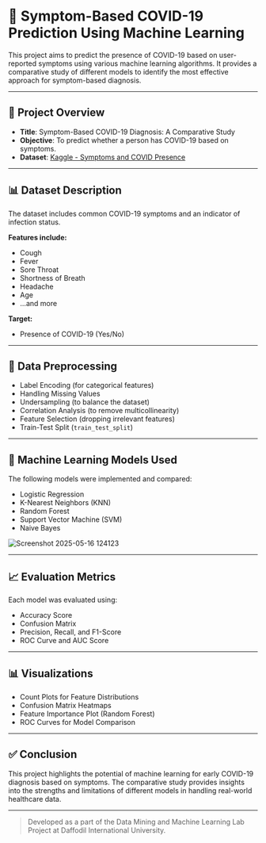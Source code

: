 # 🦠 Symptom-Based COVID-19 Prediction Using Machine Learning

This project aims to predict the presence of COVID-19 based on user-reported symptoms using various machine learning algorithms. It provides a comparative study of different models to identify the most effective approach for symptom-based diagnosis.

---

## 📌 Project Overview

- **Title**: Symptom-Based COVID-19 Diagnosis: A Comparative Study  
- **Objective**: To predict whether a person has COVID-19 based on symptoms.  
- **Dataset**: [Kaggle - Symptoms and COVID Presence](https://www.kaggle.com/datasets/hemanthhari/symptoms-and-covid-presence)

---

## 📊 Dataset Description

The dataset includes common COVID-19 symptoms and an indicator of infection status.

**Features include:**
- Cough
- Fever
- Sore Throat
- Shortness of Breath
- Headache
- Age
- ...and more

**Target:**
- Presence of COVID-19 (Yes/No)

---

## 🧹 Data Preprocessing

-  Label Encoding (for categorical features)
-  Handling Missing Values
-  Undersampling (to balance the dataset)
-  Correlation Analysis (to remove multicollinearity)
-  Feature Selection (dropping irrelevant features)
-  Train-Test Split (`train_test_split`)

---

## 🧠 Machine Learning Models Used

The following models were implemented and compared:

- Logistic Regression
- K-Nearest Neighbors (KNN)
- Random Forest
- Support Vector Machine (SVM)
- Naive Bayes

![Screenshot 2025-05-16 124123](https://github.com/user-attachments/assets/5f614d4c-d026-4035-8b45-42555686c413)

---

## 📈 Evaluation Metrics

Each model was evaluated using:

- Accuracy Score
- Confusion Matrix
- Precision, Recall, and F1-Score
- ROC Curve and AUC Score

---

## 📊 Visualizations

- Count Plots for Feature Distributions
- Confusion Matrix Heatmaps
- Feature Importance Plot (Random Forest)
- ROC Curves for Model Comparison

---

## ✅ Conclusion

This project highlights the potential of machine learning for early COVID-19 diagnosis based on symptoms. The comparative study provides insights into the strengths and limitations of different models in handling real-world healthcare data.

---

> Developed as a part of the Data Mining and Machine Learning Lab Project at Daffodil International University.
